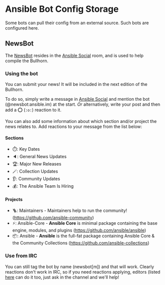# Ansible Bot Config Storage

Some bots can pull their config from an external source. Such bots are configured here.

## NewsBot

The [NewsBot](https://github.com/haecker-felix/hebbot/) resides in the [Ansible Social](https://matrix.to/#/#social:ansible.com) room, and is used to help compile the Bullhorn.

### Using the bot

You can submit your news! It will be included in the next edition of the Bullhorn.

To do so, simply write a message in [Ansible Social](https://matrix.to/#/#social:ansible.com) and mention the bot (@newsbot:ansible.im) at the
start. *Or* alternatively, write your post and then add a :o: (`:o:`) reaction to it.

You can also add some information about which section and/or project the news relates to. Add reactions to your message from the list below:

#### Sections

- ⏱️: Key Dates
- 🔈️: General News Updates
- 🏆️: Major New Releases
- 🪄: Collection Updates
- 👂️: Community Updates
- 💰️: The Ansible Team Is Hiring

#### Projects

- 🪜: Maintainers - Maintainers help to run the community! (https://github.com/ansible-community)
- ⚡️: Ansible-Core - **Ansible Core** is minimal package containing the base engine, modules, and plugins (https://github.com/ansible/ansible)
- 📦️: Ansible - **Ansible** is the full-fat package containing Ansible Core & the Community Collections (https://github.com/ansible-collections)

### Use from IRC

You can still tag the bot by name (newsbot[m]) and that will work. Clearly reactions don't work in IRC, so if you need reactions applying, editors
(listed [here](https://github.com/ansible-community/ansible.im/blob/main/bots/newsbot-config.toml#L10) can do it too, just ask in the channel
and we'll help!

